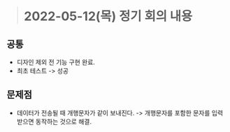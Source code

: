 ># 2022-05-12(목) 정기 회의 내용

## 공통
* 디자인 제외 전 기능 구현 완료.
* 최초 테스트 -> 성공

## 문제점
* 데이터가 전송될 때 개행문자가 같이 보내진다. -> 개행문자를 포함한 문자를 입력받으면 동작하는 것으로 해결.
